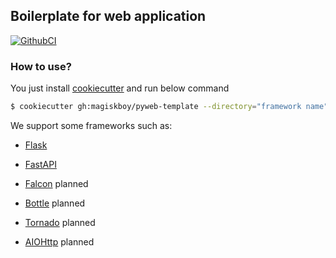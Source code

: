 ## Boilerplate for web application

[![GithubCI](https://github.com/magiskboy/restapi-py/workflows/Test/badge.svg)](https://github.com/magiskboy/restapi-py/actions?query=workflow%3ACI)


### How to use?

You just install [cookiecutter](https://cookiecutter.readthedocs.io) and run below command

```bash
$ cookiecutter gh:magiskboy/pyweb-template --directory="framework name"
```

We support some frameworks such as:

* [Flask](https://flask.palletsprojects.com)

* [FastAPI](http://fastapi.tiangolo.com/)

* [Falcon](https://falcon.readthedocs.io) planned

* [Bottle](https://bottlepy.org) planned

* [Tornado](https://tornadoweb.org) planned

* [AIOHttp](https://docs.aiohttp.org) planned
